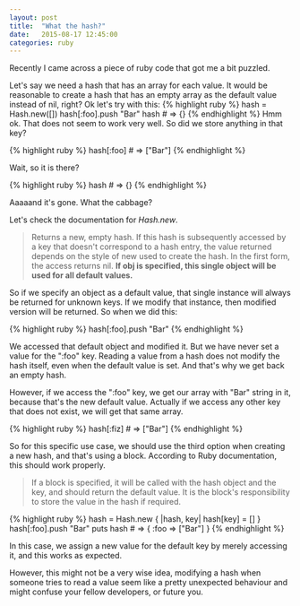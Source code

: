 ```yaml
---
layout: post
title:  "What the hash?"
date:   2015-08-17 12:45:00
categories: ruby
---
```

Recently I came across a piece of ruby code that got me a bit puzzled.

Let's say we need a hash that has an array for each value. It would be reasonable
to create a hash that has an empty array as the default value instead of nil, right?
Ok let's try with this:
{% highlight ruby %}
hash = Hash.new([])
hash[:foo].push "Bar"
hash # => {}
{% endhighlight %}
Hmm ok. That does not seem to work very well. So did we store anything in that key?

{% highlight ruby %}
hash[:foo] # => ["Bar"]
{% endhighlight %}

Wait, so it is there?

{% highlight ruby %}
hash # => {}
{% endhighlight %}

Aaaaand it's gone. What the cabbage?

Let's check the documentation for _Hash.new_.

> Returns a new, empty hash. If this hash is subsequently accessed by a key that doesn't correspond to a hash entry, the value returned depends on the style of new used to create the hash. In the first form, the access returns nil. **If obj is specified, this single object will be used for all default values.**

So if we specify an object as a default value, that single instance will always be
returned for unknown keys. If we modify that instance, then modified version will be returned.
So when we did this:

{% highlight ruby %}
hash[:foo].push "Bar"
{% endhighlight %}

We accessed that default object and modified it. But we have never set a value for the ":foo" key.
Reading a value from a hash does not modify the hash itself, even when the default value is set.
And that's why we get back an empty hash.

However, if we access the ":foo" key, we get our array with
"Bar" string in it, because that's the new default value. Actually if we access any other key that does not exist, we will get that same array.

{% highlight ruby %}
hash[:fiz] # => ["Bar"] 
{% endhighlight %}

So for this specific use case, we should use the third option when creating a new hash,
and that's using a block. According to Ruby documentation, this should work properly.

> If a block is specified, it will be called with the hash object and the key, and should return the default value. It is the block's responsibility to store the value in the hash if required.

{% highlight ruby %}
hash = Hash.new { |hash, key| hash[key] = [] }
hash[:foo].push "Bar"
puts hash # => { :foo => ["Bar"] }
{% endhighlight %}

In this case, we assign a new value for the default key by merely accessing it, and this works as expected.

However, this might not be a very wise idea, modifying a hash when someone tries to read a value seem like a pretty unexpected behaviour and might confuse your fellow developers, or future you.
